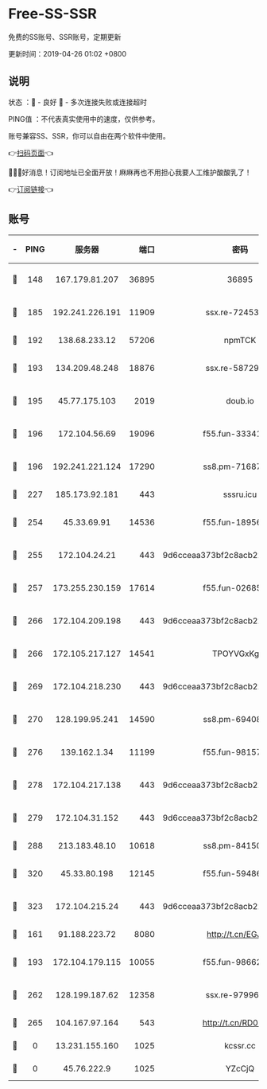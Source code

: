# Free-SS-SSR

免费的SS账号、SSR账号，定期更新

更新时间：2019-04-26 01:02 +0800

## 说明

状态     ：🙂 - 良好 🙁 - 多次连接失败或连接超时

PING值   ：不代表真实使用中的速度，仅供参考。

账号兼容SS、SSR，你可以自由在两个软件中使用。

👉[扫码页面](https://liesauer.github.io/Free-SS-SSR/)👈

🎉🎉🎉好消息！订阅地址已全面开放！麻麻再也不用担心我要人工维护酸酸乳了！

👉[订阅链接](https://www.liesauer.net/yogurt/subscribe?ACCESS_TOKEN=DAYxR3mMaZAsaqUb)👈

## 账号

|-|PING|服务器|端口|密码|加密方式|区域|
|:----:|:----:|:-----:|-----:|:----:|:----:|:----:|
|🙂|148|167.179.81.207|36895|36895|aes-256-cfb|JP|
|🙂|185|192.241.226.191|11909|ssx.re-72453562|aes-256-cfb|US|
|🙂|192|138.68.233.12|57206|npmTCK|rc4-md5|US|
|🙂|193|134.209.48.248|18876|ssx.re-58729794|aes-256-cfb|US|
|🙂|195|45.77.175.103|2019|doub.io|aes-128-ctr|SG|
|🙂|196|172.104.56.69|19096|f55.fun-33341026|aes-256-cfb|SG|
|🙂|196|192.241.221.124|17290|ss8.pm-71687354|aes-256-cfb|US|
|🙂|227|185.173.92.181|443|sssru.icu|rc4-md5|RU|
|🙂|254|45.33.69.91|14536|f55.fun-18956285|aes-256-cfb|US|
|🙂|255|172.104.24.21|443|9d6cceaa373bf2c8acb22e60b6a58be6|aes-256-cfb|US|
|🙂|257|173.255.230.159|17614|f55.fun-02685738|aes-256-cfb|US|
|🙂|266|172.104.209.198|443|9d6cceaa373bf2c8acb22e60b6a58be6|aes-256-cfb|US|
|🙂|266|172.105.217.127|14541|TPOYVGxKglpi|aes-256-cfb|JP|
|🙂|269|172.104.218.230|443|9d6cceaa373bf2c8acb22e60b6a58be6|aes-256-cfb|US|
|🙂|270|128.199.95.241|14590|ss8.pm-69408137|aes-256-cfb|SG|
|🙂|276|139.162.1.34|11199|f55.fun-98157787|aes-256-cfb|SG|
|🙂|278|172.104.217.138|443|9d6cceaa373bf2c8acb22e60b6a58be6|aes-256-cfb|US|
|🙂|279|172.104.31.152|443|9d6cceaa373bf2c8acb22e60b6a58be6|aes-256-cfb|US|
|🙂|288|213.183.48.10|10618|ss8.pm-84150584|rc4-md5|RU|
|🙂|320|45.33.80.198|12145|f55.fun-59486192|aes-256-cfb|US|
|🙂|323|172.104.215.24|443|9d6cceaa373bf2c8acb22e60b6a58be6|aes-256-cfb|US|
|🙂|161|91.188.223.72|8080|http://t.cn/EGJIyrl|rc4-md5|RU|
|🙂|193|172.104.179.115|10055|f55.fun-98662025|aes-256-cfb|SG|
|🙂|262|128.199.187.62|12358|ssx.re-97996719|aes-256-cfb|SG|
|🙂|265|104.167.97.164|543|http://t.cn/RD0D7sx|rc4-md5|CA|
|🙁|0|13.231.155.160|1025|kcssr.cc|rc4-md5|JP|
|🙁|0|45.76.222.9|1025|YZcCjQ|rc4-md5|JP|
